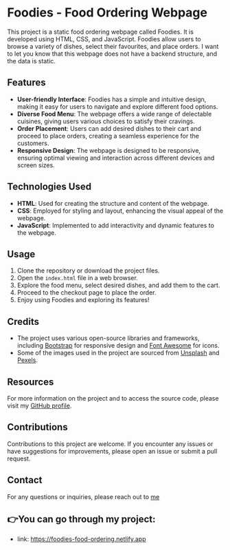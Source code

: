 # Foodies - Food Ordering Webpage

This project is a static food ordering webpage called Foodies. It is developed using HTML, CSS, and JavaScript. Foodies allow users to browse a variety of dishes, select their favourites, and place orders. I want to let you know that this webpage does not have a backend structure, and the data is static.

## Features

- **User-friendly Interface**: Foodies has a simple and intuitive design, making it easy for users to navigate and explore different food options.
- **Diverse Food Menu**: The webpage offers a wide range of delectable cuisines, giving users various choices to satisfy their cravings.
- **Order Placement**: Users can add desired dishes to their cart and proceed to place orders, creating a seamless experience for the customers.
- **Responsive Design**: The webpage is designed to be responsive, ensuring optimal viewing and interaction across different devices and screen sizes.

## Technologies Used

- **HTML**: Used for creating the structure and content of the webpage.
- **CSS**: Employed for styling and layout, enhancing the visual appeal of the webpage.
- **JavaScript**: Implemented to add interactivity and dynamic features to the webpage.

## Usage

1. Clone the repository or download the project files.
2. Open the `index.html` file in a web browser.
3. Explore the food menu, select desired dishes, and add them to the cart.
4. Proceed to the checkout page to place the order.
5. Enjoy using Foodies and exploring its features!

## Credits

- The project uses various open-source libraries and frameworks, including [Bootstrap](https://getbootstrap.com/) for responsive design and [Font Awesome](https://fontawesome.com/) for icons.
- Some of the images used in the project are sourced from [Unsplash](https://unsplash.com/) and [Pexels](https://www.pexels.com/).

## Resources

For more information on the project and to access the source code, please visit my [GitHub profile](https://github.com/azimAVI).

## Contributions

Contributions to this project are welcome. If you encounter any issues or have suggestions for improvements, please open an issue or submit a pull request.

## Contact

For any questions or inquiries, please reach out to [me](https://www.linkedin.com/in/aayushverma2002/)

## 👉You can go through my project: 
   - link: https://foodies-food-ordering.netlify.app
